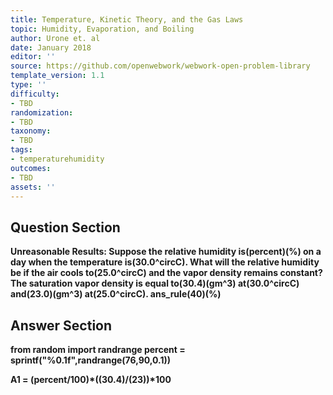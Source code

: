```yaml
---
title: Temperature, Kinetic Theory, and the Gas Laws
topic: Humidity, Evaporation, and Boiling
author: Urone et. al
date: January 2018
editor: ''
source: https://github.com/openwebwork/webwork-open-problem-library
template_version: 1.1
type: ''
difficulty:
- TBD
randomization:
- TBD
taxonomy:
- TBD
tags:
- temperaturehumidity
outcomes:
- TBD
assets: ''
---
```


## Question Section 

<b>
<b>Unreasonable Results:<b> Suppose the relative humidity is(percent)(%) on a day when the temperature is(30.0^circC). What will the relative humidity be if the air cools to(25.0^circC) and the vapor density remains constant? The saturation vapor density is equal to(30.4)(gm^3) at(30.0^circC) and(23.0)(gm^3) at(25.0^circC).
ans_rule(40)(%)



## Answer Section

from random import randrange
percent = sprintf("%0.1f",randrange(76,90,0.1))

A1 = (percent/100)*((30.4)/(23))*100